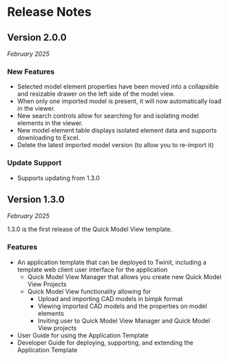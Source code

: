 # Release Notes

## Version 2.0.0
_February 2025_

### New Features

* Selected model element properties have been moved into a collapsible and resizable drawer on the left side of the model view.
* When only one imported model is present, it will now automatically load in the viewer.
* New search controls allow for searching for and isolating model elements in the viewer.
* New model element table displays isolated element data and supports downloading to Excel.
* Delete the latest imported model version (to allow you to re-import it)

### Update Support

* Supports updating from 1.3.0

## Version 1.3.0
_February 2025_

1.3.0 is the first release of the Quick Model View template.

### Features

* An application template that can be deployed to Twinit, including a template web client user interface for the application
   * Quick Model View Manager that allows you create new Quick Model View Projects
   * Quick Model View functionality allowing for
      * Upload and importing CAD models in bimpk format
      * Viewing imported CAD models and the properties on model elements
      * Inviting user to Quick Model View Manager and Quick Model View projects
* User Guide for using the Application Template
* Developer Guide for deploying, supporting, and extending the Application Template